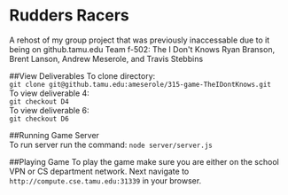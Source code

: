 # Rudders Racers 

A rehost of my group project that was previously inaccessable due to it being on github.tamu.edu
Team f-502: The I Don't Knows
Ryan Branson, Brent Lanson, Andrew Meserole, and Travis Stebbins

##View Deliverables
To clone directory:  
`git clone git@github.tamu.edu:ameserole/315-game-TheIDontKnows.git`  
To view deliverable 4:   
`git checkout D4`   
To view deliverable 6:  
`git checkout D6`  

##Running Game Server  
To run server run the command: 
`node server/server.js`  
  
##Playing Game
To play the game make sure you are either on the school VPN or CS department network. Next navigate to `http://compute.cse.tamu.edu:31339` in your browser.
